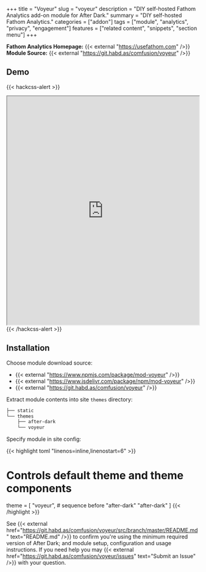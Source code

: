+++
title = "Voyeur"
slug = "voyeur"
description = "DIY self-hosted Fathom Analytics add-on module for After Dark."
summary = "DIY self-hosted Fathom Analytics."
categories = ["addon"]
tags = ["module", "analytics", "privacy", "engagement"]
features = ["related content", "snippets", "section menu"]
+++

**Fathom Analytics Homepage:** {{< external "https://usefathom.com" />}}<br>
**Module Source:** {{< external "https://git.habd.as/comfusion/voyeur" />}}

## Demo

{{< hackcss-alert >}}
  <iframe title="Fathom Analytics Demo" width="100%" height="600" src="https://stats.usefathom.com/"></iframe>
{{< /hackcss-alert >}}

## Installation

Choose module download source:

- {{< external "https://www.npmjs.com/package/mod-voyeur" />}}
- {{< external "https://www.jsdelivr.com/package/npm/mod-voyeur" />}}
- {{< external "https://git.habd.as/comfusion/voyeur" />}}

Extract module contents into site `themes` directory:

```sh
├── static
└── themes
    ├── after-dark
    └── voyeur
```

Specify module in site config:

{{< highlight toml "linenos=inline,linenostart=6" >}}
# Controls default theme and theme components
theme = [
  "voyeur", # sequence before "after-dark"
  "after-dark"
]
{{< /highlight >}}

See {{< external href="https://git.habd.as/comfusion/voyeur/src/branch/master/README.md" text="README.md" />}} to confirm you're using the minimum required version of After Dark; and module setup, configuration and usage instructions. If you need help you may {{< external href="https://git.habd.as/comfusion/voyeur/issues" text="Submit an Issue" />}} with your question.

